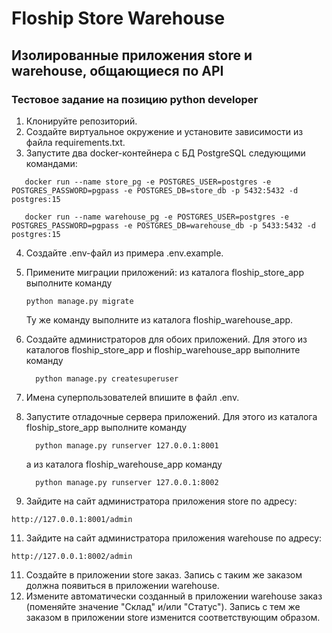 # Floship Store Warehouse
## Изолированные приложения store и warehouse, общающиеся по API
### Тестовое задание на позицию python developer

1. Клонируйте репозиторий.
2. Создайте виртуальное окружение и установите зависимости из файла requirements.txt.
3. Запустите два docker-контейнера с БД PostgreSQL следующими командами:

```
   docker run --name store_pg -e POSTGRES_USER=postgres -e POSTGRES_PASSWORD=pgpass -e POSTGRES_DB=store_db -p 5432:5432 -d postgres:15
```

```
   docker run --name warehouse_pg -e POSTGRES_USER=postgres -e POSTGRES_PASSWORD=pgpass -e POSTGRES_DB=warehouse_db -p 5433:5432 -d postgres:15
```

4. Создайте .env-файл из примера .env.example.
5. Примените миграции приложений: из каталога floship_store_app выполните команду

     ```
     python manage.py migrate
     ```
    Ту же команду выполните из каталога floship_warehouse_app.
6. Создайте администраторов для обоих приложений.
   Для этого из каталогов floship_store_app и floship_warehouse_app выполните команду

   ```
     python manage.py createsuperuser
   ```
7. Имена суперпользователей впишите в файл .env.
8. Запустите отладочные сервера приложений.
   Для этого из каталога floship_store_app выполните команду
   
   ```
     python manage.py runserver 127.0.0.1:8001
   ```
   а из каталога floship_warehouse_app команду

   ```
     python manage.py runserver 127.0.0.1:8002
   ```
10. Зайдите на сайт администратора приложения store по адресу:

   ```
   http://127.0.0.1:8001/admin
   ```
11. Зайдите на сайт администратора приложения warehouse по адресу:
    
   ```
   http://127.0.0.1:8002/admin
   ```
11. Создайте в приложении store заказ. Запись с таким же заказом должна появиться в приложении warehouse.
12. Измените автоматически созданный в приложении warehouse заказ (поменяйте значение "Склад" и/или "Статус"). Запись с тем же заказом в приложении store изменится соответствующим образом.
 
